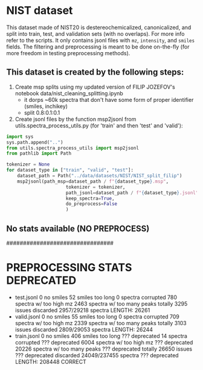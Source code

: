 # NIST dataset
This dataset made of NIST20 is destereochemicalized, canonicalized, and split into train, test, and validation sets (with no overlaps). For more info refer to the scripts. 
It only contains jsonl files with `mz`, `intensity`, and `smiles` fields. The filtering and preprocessing is meant to be done on-the-fly (for more freedom in testing preprocessing methods).

## This dataset is created by the following steps:
1. Create msp splits using my updated version of FILIP JOZEFOV's notebook data/nist_cleaning_splitting.ipynb
   - it dorps ~60k spectra that don't have some form of proper identifier (smiles, inchikey)
   - split 0.8:0.1:0.1
2. Create jsonl files by the function msp2jsonl from utils.spectra_process_utils.py (for 'train' and then 'test' and 'valid'):

```python
import sys
sys.path.append("..")
from utils.spectra_process_utils import msp2jsonl
from pathlib import Path

tokenizer = None
for dataset_type in ["train", "valid", "test"]:
    dataset_path = Path("../data/datasets/NIST/NIST_split_filip")
    msp2jsonl(path_msp=dataset_path / f"{dataset_type}.msp",
                      tokenizer = tokenizer,
                      path_jsonl=dataset_path / f"{dataset_type}.jsonl",
                      keep_spectra=True,
                      do_preprocess=False
                      )
```

## No stats available (NO PREPROCESS)



################################
# PREPROCESSING STATS DEPRECATED
 - test.jsonl
   0 no smiles
   52 smiles too long
   0 spectra corrupted
   780 spectra w/ too high mz
   2463 spectra w/ too many peaks
   totally 3295 issues
   discarded 2957/29218 spectra 
   LENGTH: 26261
 - valid.jsonl
   0 no smiles
   55 smiles too long
   0 spectra corrupted
   709 spectra w/ too high mz
   2339 spectra w/ too many peaks
   totally 3103 issues
   discarded 2809/29053 spectra 
   LENGTH: 26244
 - train.jsonl
    0 no smiles
    406 smiles too long              ??? deprecated
    14 spectra corrupted             ??? deprecated
    6004 spectra w/ too high mz      ??? deprecated
    20226 spectra w/ too many peaks  ??? deprecated
    totally 26650 issues             ??? deprecated
    discarded 24049/237455 spectra   ??? deprecated
    LENGTH: 208448                   CORRECT       